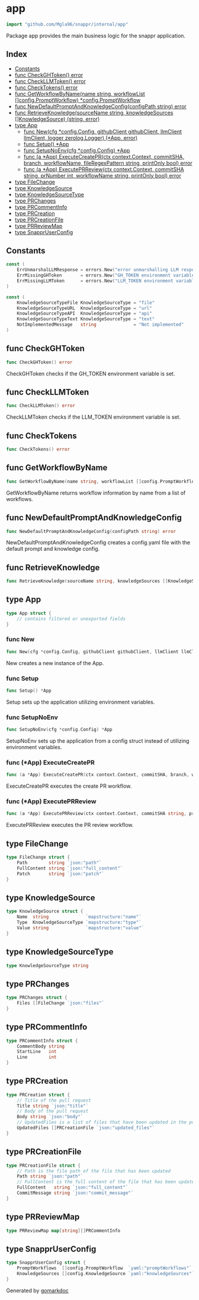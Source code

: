 <!-- Code generated by gomarkdoc. DO NOT EDIT -->

# app

```go
import "github.com/Mgla96/snappr/internal/app"
```

Package app provides the main business logic for the snappr application.

## Index

- [Constants](<#constants>)
- [func CheckGHToken\(\) error](<#CheckGHToken>)
- [func CheckLLMToken\(\) error](<#CheckLLMToken>)
- [func CheckTokens\(\) error](<#CheckTokens>)
- [func GetWorkflowByName\(name string, workflowList \[\]config.PromptWorkflow\) \*config.PromptWorkflow](<#GetWorkflowByName>)
- [func NewDefaultPromptAndKnowledgeConfig\(configPath string\) error](<#NewDefaultPromptAndKnowledgeConfig>)
- [func RetrieveKnowledge\(sourceName string, knowledgeSources \[\]KnowledgeSource\) \(string, error\)](<#RetrieveKnowledge>)
- [type App](<#App>)
  - [func New\(cfg \*config.Config, githubClient githubClient, llmClient llmClient, logger zerolog.Logger\) \(\*App, error\)](<#New>)
  - [func Setup\(\) \*App](<#Setup>)
  - [func SetupNoEnv\(cfg \*config.Config\) \*App](<#SetupNoEnv>)
  - [func \(a \*App\) ExecuteCreatePR\(ctx context.Context, commitSHA, branch, workflowName, fileRegexPattern string, printOnly bool\) error](<#App.ExecuteCreatePR>)
  - [func \(a \*App\) ExecutePRReview\(ctx context.Context, commitSHA string, prNumber int, workflowName string, printOnly bool\) error](<#App.ExecutePRReview>)
- [type FileChange](<#FileChange>)
- [type KnowledgeSource](<#KnowledgeSource>)
- [type KnowledgeSourceType](<#KnowledgeSourceType>)
- [type PRChanges](<#PRChanges>)
- [type PRCommentInfo](<#PRCommentInfo>)
- [type PRCreation](<#PRCreation>)
- [type PRCreationFile](<#PRCreationFile>)
- [type PRReviewMap](<#PRReviewMap>)
- [type SnapprUserConfig](<#SnapprUserConfig>)


## Constants

<a name="ErrUnmarshalLLMResponse"></a>

```go
const (
    ErrUnmarshalLLMResponse = errors.New("error unmarshalling LLM response")
    ErrMissingGHToken       = errors.New("GH_TOKEN environment variable is required. Please set it before running this command")
    ErrMissingLLMToken      = errors.New("LLM_TOKEN environment variable is required. Please set it before running this command")
)
```

<a name="KnowledgeSourceTypeFile"></a>

```go
const (
    KnowledgeSourceTypeFile KnowledgeSourceType = "file"
    KnowledgeSourceTypeURL  KnowledgeSourceType = "url"
    KnowledgeSourceTypeAPI  KnowledgeSourceType = "api"
    KnowledgeSourceTypeText KnowledgeSourceType = "text"
    NotImplementedMessage   string              = "Not implemented"
)
```

<a name="CheckGHToken"></a>
## func CheckGHToken

```go
func CheckGHToken() error
```

CheckGHToken checks if the GH\_TOKEN environment variable is set.

<a name="CheckLLMToken"></a>
## func CheckLLMToken

```go
func CheckLLMToken() error
```

CheckLLMToken checks if the LLM\_TOKEN environment variable is set.

<a name="CheckTokens"></a>
## func CheckTokens

```go
func CheckTokens() error
```



<a name="GetWorkflowByName"></a>
## func GetWorkflowByName

```go
func GetWorkflowByName(name string, workflowList []config.PromptWorkflow) *config.PromptWorkflow
```

GetWorkflowByName returns workflow information by name from a list of workflows.

<a name="NewDefaultPromptAndKnowledgeConfig"></a>
## func NewDefaultPromptAndKnowledgeConfig

```go
func NewDefaultPromptAndKnowledgeConfig(configPath string) error
```

NewDefaultPromptAndKnowledgeConfig creates a config.yaml file with the default prompt and knowledge config.

<a name="RetrieveKnowledge"></a>
## func RetrieveKnowledge

```go
func RetrieveKnowledge(sourceName string, knowledgeSources []KnowledgeSource) (string, error)
```



<a name="App"></a>
## type App



```go
type App struct {
    // contains filtered or unexported fields
}
```

<a name="New"></a>
### func New

```go
func New(cfg *config.Config, githubClient githubClient, llmClient llmClient, logger zerolog.Logger) (*App, error)
```

New creates a new instance of the App.

<a name="Setup"></a>
### func Setup

```go
func Setup() *App
```

Setup sets up the application utilizing environment variables.

<a name="SetupNoEnv"></a>
### func SetupNoEnv

```go
func SetupNoEnv(cfg *config.Config) *App
```

SetupNoEnv sets up the application from a config struct instead of utilizing environment variables.

<a name="App.ExecuteCreatePR"></a>
### func \(\*App\) ExecuteCreatePR

```go
func (a *App) ExecuteCreatePR(ctx context.Context, commitSHA, branch, workflowName, fileRegexPattern string, printOnly bool) error
```

ExecuteCreatePR executes the create PR workflow.

<a name="App.ExecutePRReview"></a>
### func \(\*App\) ExecutePRReview

```go
func (a *App) ExecutePRReview(ctx context.Context, commitSHA string, prNumber int, workflowName string, printOnly bool) error
```

ExecutePRReview executes the PR review workflow.

<a name="FileChange"></a>
## type FileChange



```go
type FileChange struct {
    Path        string `json:"path"`
    FullContent string `json:"full_content"`
    Patch       string `json:"patch"`
}
```

<a name="KnowledgeSource"></a>
## type KnowledgeSource



```go
type KnowledgeSource struct {
    Name  string              `mapstructure:"name"`
    Type  KnowledgeSourceType `mapstructure:"type"`
    Value string              `mapstructure:"value"`
}
```

<a name="KnowledgeSourceType"></a>
## type KnowledgeSourceType



```go
type KnowledgeSourceType string
```

<a name="PRChanges"></a>
## type PRChanges



```go
type PRChanges struct {
    Files []FileChange `json:"files"`
}
```

<a name="PRCommentInfo"></a>
## type PRCommentInfo



```go
type PRCommentInfo struct {
    CommentBody string
    StartLine   int
    Line        int
}
```

<a name="PRCreation"></a>
## type PRCreation



```go
type PRCreation struct {
    // Title of the pull request
    Title string `json:"title"`
    // Body of the pull request
    Body string `json:"body"`
    // UpdatedFiles is a list of files that have been updated in the pull request
    UpdatedFiles []PRCreationFile `json:"updated_files"`
}
```

<a name="PRCreationFile"></a>
## type PRCreationFile



```go
type PRCreationFile struct {
    // Path is the file path of the file that has been updated
    Path string `json:"path"`
    // FullContent is the full content of the file that has been updated
    FullContent   string `json:"full_content"`
    CommitMessage string `json:"commit_message"`
}
```

<a name="PRReviewMap"></a>
## type PRReviewMap



```go
type PRReviewMap map[string][]PRCommentInfo
```

<a name="SnapprUserConfig"></a>
## type SnapprUserConfig



```go
type SnapprUserConfig struct {
    PromptWorkflows  []config.PromptWorkflow  `yaml:"promptWorkflows"`
    KnowledgeSources []config.KnowledgeSource `yaml:"knowledgeSources"`
}
```

Generated by [gomarkdoc](<https://github.com/princjef/gomarkdoc>)
